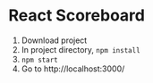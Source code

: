# React Scoreboard

1. Download project
2. In project directory, ```npm install```
3. ```npm start```
4. Go to http://localhost:3000/